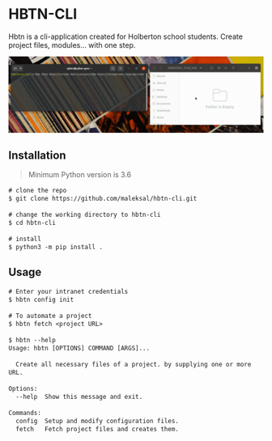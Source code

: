 # HBTN-CLI

Hbtn is a cli-application created for Holberton school students. Create project files, modules... with one step.

<img src="https://github.com/maleksal/hbtn-cli/blob/main/demo.gif"  style="zoom:150%;" />

## Installation

> Minimum Python version is 3.6

```console
# clone the repo
$ git clone https://github.com/maleksal/hbtn-cli.git

# change the working directory to hbtn-cli
$ cd hbtn-cli

# install
$ python3 -m pip install .
```

## Usage

```console
# Enter your intranet credentials
$ hbtn config init

# To automate a project
$ hbtn fetch <project URL>

$ hbtn --help
Usage: hbtn [OPTIONS] COMMAND [ARGS]...

  Create all necessary files of a project. by supplying one or more URL.

Options:
  --help  Show this message and exit.

Commands:
  config  Setup and modify configuration files.
  fetch   Fetch project files and creates them.

```

